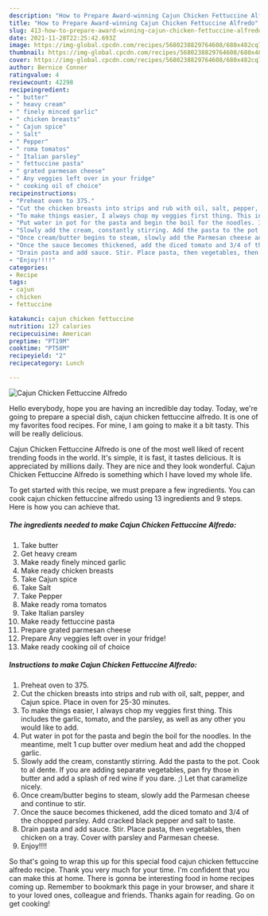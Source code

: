 ```yaml
---
description: "How to Prepare Award-winning Cajun Chicken Fettuccine Alfredo"
title: "How to Prepare Award-winning Cajun Chicken Fettuccine Alfredo"
slug: 413-how-to-prepare-award-winning-cajun-chicken-fettuccine-alfredo
date: 2021-11-28T22:25:42.693Z
image: https://img-global.cpcdn.com/recipes/5680238829764608/680x482cq70/cajun-chicken-fettuccine-alfredo-recipe-main-photo.jpg
thumbnail: https://img-global.cpcdn.com/recipes/5680238829764608/680x482cq70/cajun-chicken-fettuccine-alfredo-recipe-main-photo.jpg
cover: https://img-global.cpcdn.com/recipes/5680238829764608/680x482cq70/cajun-chicken-fettuccine-alfredo-recipe-main-photo.jpg
author: Bernice Conner
ratingvalue: 4
reviewcount: 42298
recipeingredient:
- " butter"
- " heavy cream"
- " finely minced garlic"
- " chicken breasts"
- " Cajun spice"
- " Salt"
- " Pepper"
- " roma tomatos"
- " Italian parsley"
- " fettuccine pasta"
- " grated parmesan cheese"
- " Any veggies left over in your fridge"
- " cooking oil of choice"
recipeinstructions:
- "Preheat oven to 375."
- "Cut the chicken breasts into strips and rub with oil, salt, pepper, and Cajun spice. Place in oven for 25-30 minutes."
- "To make things easier, I always chop my veggies first thing. This includes the garlic, tomato, and the parsley, as well as any other you would like to add."
- "Put water in pot for the pasta and begin the boil for the noodles. In the meantime, melt 1 cup butter over medium heat and add the chopped garlic."
- "Slowly add the cream, constantly stirring. Add the pasta to the pot. Cook to al dente. If you are adding separate vegetables, pan fry those in butter and add a splash of red wine if you dare. ;) Let that caramelize nicely."
- "Once cream/butter begins to steam, slowly add the Parmesan cheese and continue to stir."
- "Once the sauce becomes thickened, add the diced tomato and 3/4 of the chopped parsley. Add cracked black pepper and salt to taste."
- "Drain pasta and add sauce. Stir. Place pasta, then vegetables, then chicken on a tray. Cover with parsley and Parmesan cheese."
- "Enjoy!!!!"
categories:
- Recipe
tags:
- cajun
- chicken
- fettuccine

katakunci: cajun chicken fettuccine 
nutrition: 127 calories
recipecuisine: American
preptime: "PT19M"
cooktime: "PT58M"
recipeyield: "2"
recipecategory: Lunch

---
```



![Cajun Chicken Fettuccine Alfredo](https://img-global.cpcdn.com/recipes/5680238829764608/680x482cq70/cajun-chicken-fettuccine-alfredo-recipe-main-photo.jpg)

Hello everybody, hope you are having an incredible day today. Today, we're going to prepare a special dish, cajun chicken fettuccine alfredo. It is one of my favorites food recipes. For mine, I am going to make it a bit tasty. This will be really delicious.

Cajun Chicken Fettuccine Alfredo is one of the most well liked of recent trending foods in the world. It's simple, it is fast, it tastes delicious. It is appreciated by millions daily. They are nice and they look wonderful. Cajun Chicken Fettuccine Alfredo is something which I have loved my whole life.




To get started with this recipe, we must prepare a few ingredients. You can cook cajun chicken fettuccine alfredo using 13 ingredients and 9 steps. Here is how you can achieve that.

<!--inarticleads1-->

##### The ingredients needed to make Cajun Chicken Fettuccine Alfredo:

1. Take  butter
1. Get  heavy cream
1. Make ready  finely minced garlic
1. Make ready  chicken breasts
1. Take  Cajun spice
1. Take  Salt
1. Take  Pepper
1. Make ready  roma tomatos
1. Take  Italian parsley
1. Make ready  fettuccine pasta
1. Prepare  grated parmesan cheese
1. Prepare  Any veggies left over in your fridge!
1. Make ready  cooking oil of choice




<!--inarticleads2-->

##### Instructions to make Cajun Chicken Fettuccine Alfredo:

1. Preheat oven to 375.
1. Cut the chicken breasts into strips and rub with oil, salt, pepper, and Cajun spice. Place in oven for 25-30 minutes.
1. To make things easier, I always chop my veggies first thing. This includes the garlic, tomato, and the parsley, as well as any other you would like to add.
1. Put water in pot for the pasta and begin the boil for the noodles. In the meantime, melt 1 cup butter over medium heat and add the chopped garlic.
1. Slowly add the cream, constantly stirring. Add the pasta to the pot. Cook to al dente. If you are adding separate vegetables, pan fry those in butter and add a splash of red wine if you dare. ;) Let that caramelize nicely.
1. Once cream/butter begins to steam, slowly add the Parmesan cheese and continue to stir.
1. Once the sauce becomes thickened, add the diced tomato and 3/4 of the chopped parsley. Add cracked black pepper and salt to taste.
1. Drain pasta and add sauce. Stir. Place pasta, then vegetables, then chicken on a tray. Cover with parsley and Parmesan cheese.
1. Enjoy!!!!




So that's going to wrap this up for this special food cajun chicken fettuccine alfredo recipe. Thank you very much for your time. I'm confident that you can make this at home. There is gonna be interesting food in home recipes coming up. Remember to bookmark this page in your browser, and share it to your loved ones, colleague and friends. Thanks again for reading. Go on get cooking!
